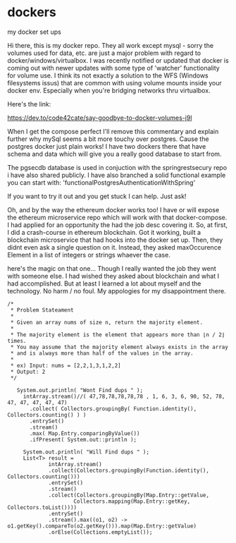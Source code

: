 # dockers
my docker set ups

Hi there, this is my docker repo. They all work except mysql - sorry the volumes used for data, etc. are just a major problem
with regard to docker/windows/virtualbox. I was recently notified or updated that docker is coming out with newer updates with some
type of 'watcher' functionality for volume use. I think its not exactly a solution to the WFS (Windows filesystems issus) that are common
with using volume mounts inside your docker env. Especially when you're bridging networks thru virtualbox.

Here's the link:

   https://dev.to/code42cate/say-goodbye-to-docker-volumes-j9l


When I get the compose perfect I'll remove this commentary and explain further why
mySql seems a bit more touchy over postgres. Cause the postgres docker just plain works! 
I have two dockers there that have schema and data which will give you a really good database to start from.

The pgsecdb database is used in conjuction with the springrestsecury repo i have also shared publicly. I have also branched a solid
functional example you can start with: 'functionalPostgresAuthenticationWithSpring'

If you want to try it out and you get stuck I can help. Just ask!

Oh, and by the way the ethereum docker works too! I have or will expose the ethereum microservice repo which will work with that
docker-compose. I had applied for an opportunity the had the job desc covering it. So, at first, I did a crash-course in ethereum blockchain. 
Got it working, built a blockchain microservice that had hooks into the docker set up. Then, they didnt even ask a single question on it.
Instead, they asked maxOccurence Element in a list of integers or strings whaever the case. 

here's the magic on that one... Though I really wanted the job they went with someone else. I had wished they asked about blockchain and
what I had accomplished. But at least I learned a lot about myself and the technology. No harm / no foul. My appologies for my disappointment
there.

	/*
	 * Problem Stateament
	 *
	 * Given an array nums of size n, return the majority element.
	 *
	 * The majority element is the element that appears more than ⌊n / 2⌋ times. 
	 * You may assume that the majority element always exists in the array
	 * and is always more than half of the values in the array.
	 *
	 * ex) Input: nums = [2,2,1,3,1,2,2]
	 * Output: 2
	 */
	 
   	   System.out.println( "Wont Find dups " );
	     intArray.stream()//( 47,78,78,78,78,78 , 1, 6, 3, 6, 90, 52, 78, 47, 47, 47, 47, 47)
	       .collect( Collectors.groupingBy( Function.identity(), Collectors.counting() ) )
	       .entrySet()
	       .stream()
	       .max( Map.Entry.comparingByValue())
	       .ifPresent( System.out::println );

	     System.out.println( "Will Find dups " );
	     List<T> result =
	    		 intArray.stream()
	    		 .collect(Collectors.groupingBy(Function.identity(), Collectors.counting()))
	    		 .entrySet()
	    		 .stream()
	    		 .collect(Collectors.groupingBy(Map.Entry::getValue,
	    				 Collectors.mapping(Map.Entry::getKey, Collectors.toList())))
	    		 .entrySet()
	    		 .stream().max((o1, o2) -> o1.getKey().compareTo(o2.getKey())).map(Map.Entry::getValue)
	    		 .orElse(Collections.emptyList());


